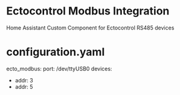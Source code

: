 # Ectocontrol Modbus Integration
Home Assistant Custom Component for Ectocontrol RS485 devices


# configuration.yaml
ecto_modbus:
port: /dev/ttyUSB0
devices:
- addr: 3
- addr: 5